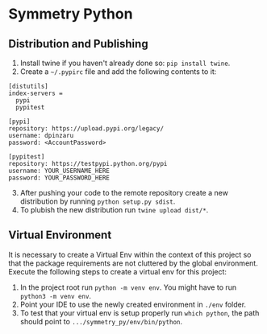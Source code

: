 # Symmetry Python

## Distribution and Publishing
1. Install twine if you haven't already done so: `pip install twine`.
2. Create a `~/.pypirc` file and add the following contents to it:
```
[distutils]
index-servers =
  pypi
  pypitest

[pypi]
repository: https://upload.pypi.org/legacy/
username: dpinzaru
password: <AccountPassword>

[pypitest]
repository: https://testpypi.python.org/pypi
username: YOUR_USERNAME_HERE
password: YOUR_PASSWORD_HERE
```
3. After pushing your code to the remote repository create a new distribution by running `python setup.py sdist`.
4. To plubish the new distribution run `twine upload dist/*`.


## Virtual Environment
It is necessary to create a Virtual Env within the context of this project so that the package requirements are not 
cluttered by the global environment. Execute the following steps to create a virtual env for this project:
1. In the project root run `python -m venv env`. You might have to run `python3 -m venv env`.
2. Point your IDE to use the newly created environment in `./env` folder.
3. To test that your virtual env is setup properly run `which python`, the path should point to `.../symmetry_py/env/bin/python`.


